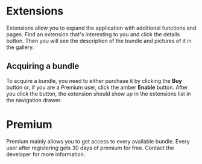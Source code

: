 # Extensions
Extensions allow you to expand the application with additional functions and pages. Find an extension that's interesting to you and click the details button. Then you will see the description of the bundle and pictures of it in the gallery.

## Acquiring a bundle
To acquire a bundle, you need to either purchase it by clicking the **Buy** button or, if you are a Premium user, click the amber **Enable** button. After you click the button, the extension should show up in the extensions list in the navigation drawer.

# Premium
Premium mainly allows you to get access to every available bundle. Every user after registering gets 30 days of premium for free. Contact the developer for more information.
